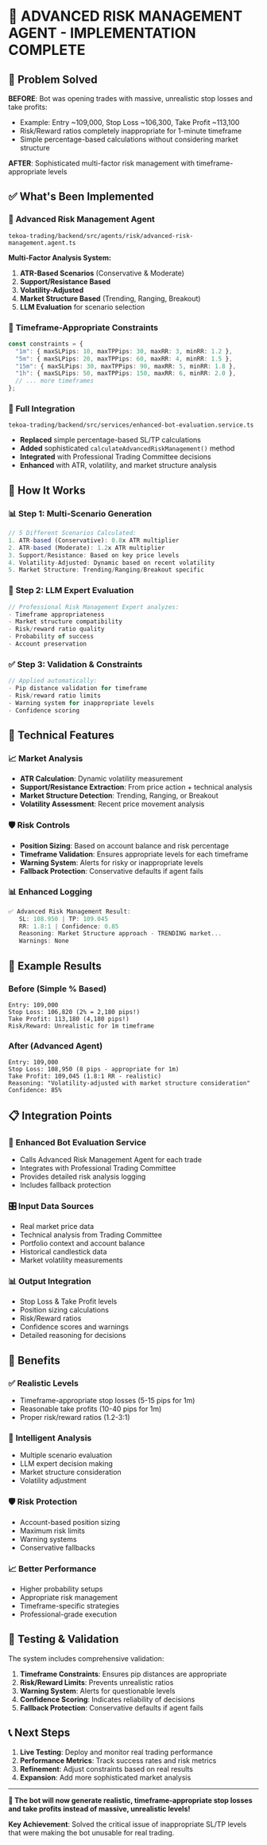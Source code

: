 # 🎯 **ADVANCED RISK MANAGEMENT AGENT - IMPLEMENTATION COMPLETE**

## 🚨 **Problem Solved**

**BEFORE**: Bot was opening trades with massive, unrealistic stop losses and take profits:

- Example: Entry ~109,000, Stop Loss ~106,300, Take Profit ~113,100
- Risk/Reward ratios completely inappropriate for 1-minute timeframe
- Simple percentage-based calculations without considering market structure

**AFTER**: Sophisticated multi-factor risk management with timeframe-appropriate levels

## ✅ **What's Been Implemented**

### 🧠 **Advanced Risk Management Agent**

`tekoa-trading/backend/src/agents/risk/advanced-risk-management.agent.ts`

**Multi-Factor Analysis System:**

1. **ATR-Based Scenarios** (Conservative & Moderate)
2. **Support/Resistance Based**
3. **Volatility-Adjusted**
4. **Market Structure Based** (Trending, Ranging, Breakout)
5. **LLM Evaluation** for scenario selection

### 🎯 **Timeframe-Appropriate Constraints**

```typescript
const constraints = {
  "1m": { maxSLPips: 10, maxTPPips: 30, maxRR: 3, minRR: 1.2 },
  "5m": { maxSLPips: 20, maxTPPips: 60, maxRR: 4, minRR: 1.5 },
  "15m": { maxSLPips: 30, maxTPPips: 90, maxRR: 5, minRR: 1.8 },
  "1h": { maxSLPips: 50, maxTPPips: 150, maxRR: 6, minRR: 2.0 },
  // ... more timeframes
};
```

### 🔗 **Full Integration**

`tekoa-trading/backend/src/services/enhanced-bot-evaluation.service.ts`

- **Replaced** simple percentage-based SL/TP calculations
- **Added** sophisticated `calculateAdvancedRiskManagement()` method
- **Integrated** with Professional Trading Committee decisions
- **Enhanced** with ATR, volatility, and market structure analysis

## 🎨 **How It Works**

### 📊 **Step 1: Multi-Scenario Generation**

```typescript
// 5 Different Scenarios Calculated:
1. ATR-based (Conservative): 0.8x ATR multiplier
2. ATR-based (Moderate): 1.2x ATR multiplier
3. Support/Resistance: Based on key price levels
4. Volatility-Adjusted: Dynamic based on recent volatility
5. Market Structure: Trending/Ranging/Breakout specific
```

### 🤖 **Step 2: LLM Expert Evaluation**

```typescript
// Professional Risk Management Expert analyzes:
- Timeframe appropriateness
- Market structure compatibility
- Risk/reward ratio quality
- Probability of success
- Account preservation
```

### ✅ **Step 3: Validation & Constraints**

```typescript
// Applied automatically:
- Pip distance validation for timeframe
- Risk/reward ratio limits
- Warning system for inappropriate levels
- Confidence scoring
```

## 🔧 **Technical Features**

### 📈 **Market Analysis**

- **ATR Calculation**: Dynamic volatility measurement
- **Support/Resistance Extraction**: From price action + technical analysis
- **Market Structure Detection**: Trending, Ranging, or Breakout
- **Volatility Assessment**: Recent price movement analysis

### 🛡️ **Risk Controls**

- **Position Sizing**: Based on account balance and risk percentage
- **Timeframe Validation**: Ensures appropriate levels for each timeframe
- **Warning System**: Alerts for risky or inappropriate levels
- **Fallback Protection**: Conservative defaults if agent fails

### 📊 **Enhanced Logging**

```typescript
✅ Advanced Risk Management Result:
   SL: 108.950 | TP: 109.045
   RR: 1.8:1 | Confidence: 0.85
   Reasoning: Market Structure approach - TRENDING market...
   Warnings: None
```

## 🎯 **Example Results**

### **Before (Simple % Based)**

```
Entry: 109,000
Stop Loss: 106,820 (2% = 2,180 pips!)
Take Profit: 113,180 (4,180 pips!)
Risk/Reward: Unrealistic for 1m timeframe
```

### **After (Advanced Agent)**

```
Entry: 109,000
Stop Loss: 108,950 (8 pips - appropriate for 1m)
Take Profit: 109,045 (1.8:1 RR - realistic)
Reasoning: "Volatility-adjusted with market structure consideration"
Confidence: 85%
```

## 📋 **Integration Points**

### 🔄 **Enhanced Bot Evaluation Service**

- Calls Advanced Risk Management Agent for each trade
- Integrates with Professional Trading Committee
- Provides detailed risk analysis logging
- Includes fallback protection

### 🎛️ **Input Data Sources**

- Real market price data
- Technical analysis from Trading Committee
- Portfolio context and account balance
- Historical candlestick data
- Market volatility measurements

### 📊 **Output Integration**

- Stop Loss & Take Profit levels
- Position sizing calculations
- Risk/Reward ratios
- Confidence scores and warnings
- Detailed reasoning for decisions

## 🚀 **Benefits**

### ✅ **Realistic Levels**

- Timeframe-appropriate stop losses (5-15 pips for 1m)
- Reasonable take profits (10-40 pips for 1m)
- Proper risk/reward ratios (1.2-3:1)

### 🧠 **Intelligent Analysis**

- Multiple scenario evaluation
- LLM expert decision making
- Market structure consideration
- Volatility adjustment

### 🛡️ **Risk Protection**

- Account-based position sizing
- Maximum risk limits
- Warning systems
- Conservative fallbacks

### 📈 **Better Performance**

- Higher probability setups
- Appropriate risk management
- Timeframe-specific strategies
- Professional-grade execution

## 🔬 **Testing & Validation**

The system includes comprehensive validation:

1. **Timeframe Constraints**: Ensures pip distances are appropriate
2. **Risk/Reward Limits**: Prevents unrealistic ratios
3. **Warning System**: Alerts for questionable levels
4. **Confidence Scoring**: Indicates reliability of decisions
5. **Fallback Protection**: Conservative defaults if agent fails

## 📞 **Next Steps**

1. **Live Testing**: Deploy and monitor real trading performance
2. **Performance Metrics**: Track success rates and risk metrics
3. **Refinement**: Adjust constraints based on real results
4. **Expansion**: Add more sophisticated market analysis

---

**🎉 The bot will now generate realistic, timeframe-appropriate stop losses and take profits instead of massive, unrealistic levels!**

**Key Achievement**: Solved the critical issue of inappropriate SL/TP levels that were making the bot unusable for real trading.
